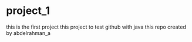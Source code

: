 # project_1
this is the first project
this project to test github with java
this repo created by abdelrahman_a
